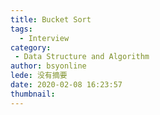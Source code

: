 ```yaml
---
title: Bucket Sort
tags:
  - Interview
category:
 - Data Structure and Algorithm
author: bsyonline
lede: 没有摘要
date: 2020-02-08 16:23:57
thumbnail:
---
```

